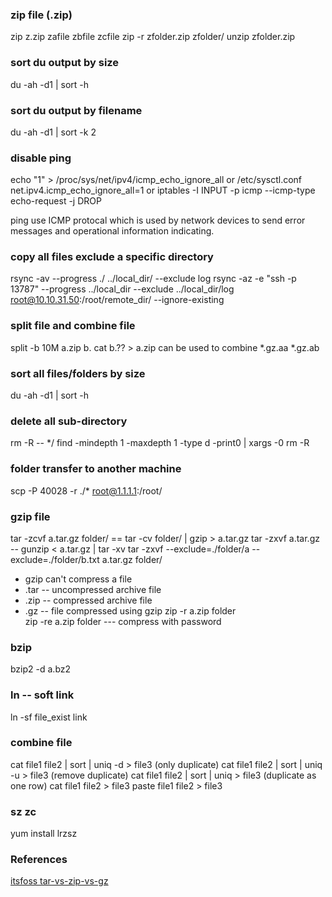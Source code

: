 ### zip file (.zip)
zip z.zip zafile zbfile zcfile
zip -r zfolder.zip zfolder/
unzip zfolder.zip

### sort du output by size
du -ah -d1 | sort -h

### sort du output by filename
du -ah -d1 | sort -k 2

### disable ping
echo "1" > /proc/sys/net/ipv4/icmp_echo_ignore_all
or
/etc/sysctl.conf  net.ipv4.icmp_echo_ignore_all=1
or
iptables -I INPUT -p icmp --icmp-type echo-request -j DROP

ping use ICMP protocal which is used by network devices to send error messages and operational information indicating.

### copy all files exclude a specific directory
rsync -av --progress ./ ../local_dir/ --exclude log
rsync -az -e "ssh -p 13787" --progress ../local_dir --exclude ../local_dir/log root@10.10.31.50:/root/remote_dir/     --ignore-existing

### split file and combine file
split -b 10M a.zip b.
cat b.?? > a.zip
can be used to combine *.gz.aa *.gz.ab 

### sort all files/folders by size
du -ah -d1 | sort -h

### delete all sub-directory
rm -R -- */
find -mindepth 1 -maxdepth 1 -type d -print0 | xargs -0 rm -R

### folder transfer to another machine
scp -P 40028 -r ./* root@1.1.1.1:/root/

### gzip file
tar -zcvf a.tar.gz folder/  == tar -cv folder/ | gzip > a.tar.gz
tar -zxvf a.tar.gz -- gunzip < a.tar.gz | tar -xv
tar -zxvf --exclude=./folder/a --exclude=./folder/b.txt a.tar.gz folder/
 * gzip can't compress a file
 * .tar -- uncompressed archive file
 * .zip -- compressed archive file
 * .gz -- file compressed using gzip
zip -r a.zip folder   
zip -re a.zip folder --- compress with password

### bzip
bzip2 -d a.bz2

### ln -- soft link
ln -sf file_exist link

### combine file
cat file1 file2 | sort | uniq -d > file3 (only duplicate)
cat file1 file2 | sort | uniq -u > file3 (remove duplicate)
cat file1 file2 | sort | uniq  > file3 (duplicate as one row)
cat file1 file2 > file3
paste file1 file2 > file3

### sz zc
yum install lrzsz

### References
[itsfoss tar-vs-zip-vs-gz](https://itsfoss.com/tar-vs-zip-vs-gz/)